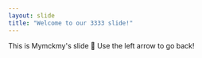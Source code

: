 ```yaml
---
layout: slide
title: "Welcome to our 3333 slide!"
---
```

This is Mymckmy's slide :tada:
Use the left arrow to go back!
